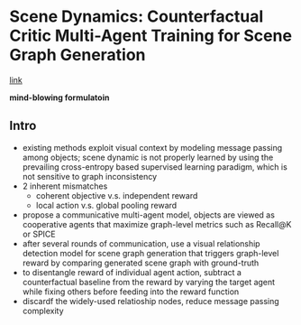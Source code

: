 # Scene Dynamics: Counterfactual Critic Multi-Agent Training for Scene Graph Generation
[link](https://arxiv.org/pdf/1812.02347.pdf)

**mind-blowing formulatoin**

## Intro 

- existing methods exploit visual context by modeling message passing among objects; scene dynamic is not properly learned by using the prevailing cross-entropy based supervised learning paradigm, which is not sensitive to graph inconsistency
- 2 inherent mismatches
    - coherent objective v.s. independent reward
    - local action v.s. global pooling reward 
- propose a communicative multi-agent model, objects are viewed as cooperative agents that maximize graph-level metrics such as Recall@K or SPICE
- after several rounds of communication, use a visual relationship detection model for scene graph generation that triggers graph-level reward by comparing generated scene graph with ground-truth 
- to disentangle reward of individual agent action, subtract a counterfactual baseline from the reward by varying the target agent while fixing others before feeding into the reward function 
- discardf the widely-used relatioship nodes, reduce message passing complexity 